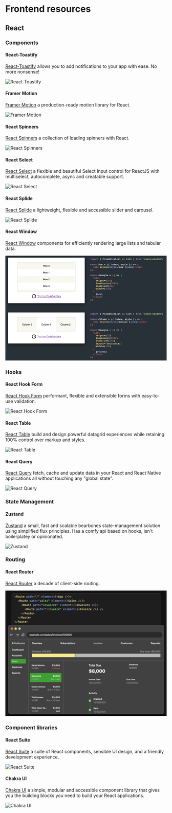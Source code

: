 # Frontend resources

## React

### Components

#### React-Toastify

[React-Toastify](https://www.npmjs.com/package/react-toastify?s=03) allows you to add notifications to your app with ease. No more nonsense!

![React-Toastify](https://user-images.githubusercontent.com/5574267/130804494-a9d2d69c-f170-4576-b2e1-0bb7f13dd92d.gif)

#### Framer Motion

[Framer Motion](https://www.framer.com/motion/) a production-ready motion library for React.

![Framer Motion](https://cdn.sanity.io/images/oneb1r22/production/9db4f84fa788f4697ed67984a6955a7cad674292-2520x990.jpg)

#### React Spinners

[React Spinners](https://www.npmjs.com/package/react-spinners) a collection of loading spinners with React.

![React Spinners](https://madewithreact.com/content/images/2017/08/react-spinners.jpg)

#### React Select

[React Select](https://react-select.com/home) a flexible and beautiful Select Input control for ReactJS with multiselect, autocomplete, async and creatable support.

![React Select](https://hidden1.zentica-global.com/wp-content/uploads/2021/03/1615702989_992_React-Dropdown-Select-Tutorial-with-React-select.png)

#### React Splide

[React Splide](https://www.npmjs.com/package/@splidejs/react-splide?s=03) a lightweight, flexible and accessible slider and carousel.

![React Splide](https://user-images.githubusercontent.com/17166252/106288402-605a3e80-621e-11eb-9704-6a88d94180c8.png)

#### React Window

[React Window](https://github.com/bvaughn/react-window) components for efficiently rendering large lists and tabular data.

![React Window](./assets/react-window.png)

### Hooks

#### React Hook Form

[React Hook Form](https://react-hook-form.com/) performant, flexible and extensible forms with easy-to-use validation.

![React Hook Form](https://pbs.twimg.com/media/E8b7A3JXEAUYcCj?format=jpg&name=large)

#### React Table

[React Table](https://react-table.tanstack.com/) build and design powerful datagrid experiences while retaining 100% control over markup and styles.

![React Table](https://madewithnetworkfra.fra1.digitaloceanspaces.com/spatie-space-production/14974/react-table.jpg)

#### React Query

[React Query](https://react-query.tanstack.com/) fetch, cache and update data in your React and React Native applications all without touching any "global state".

![React Query](https://www.freecodecamp.org/news/content/images/2021/04/react-query.gif)

### State Management

#### Zustand

[Zustand](https://www.npmjs.com/package/zustand) a small, fast and scalable bearbones state-management solution using simplified flux principles. Has a comfy api based on hooks, isn't boilerplatey or opinionated.

![Zustand](https://raw.githubusercontent.com/pmndrs/zustand/HEAD/bear.jpg)

### Routing

#### React Router

[React Router](https://reactrouter.com/) a decade of client-side routing.

![React Router](./assets/react-router.png)

### Component libraries

#### React Suite

[React Suite](https://rsuitejs.com/) a suite of React components, sensible UI design, and a friendly development experience.

![React Suite](https://miro.medium.com/max/1400/0*sHnUIXorUYg6CNJG)

#### Chakra UI

[Chakra UI](https://chakra-ui.com/) a simple, modular and accessible component library that gives you the building blocks you need to build your React applications.

![Chakra UI](https://www.admin-dashboards.com/content/images/2021/09/react-dashboard-purity-chakra-ui.jpg)
